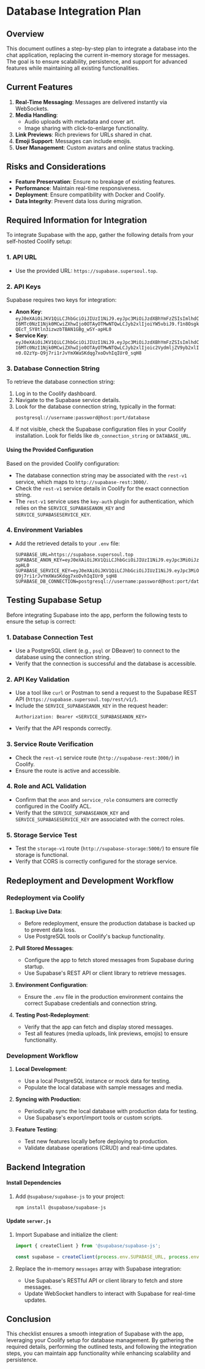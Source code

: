 # Database Integration Plan

## Overview
This document outlines a step-by-step plan to integrate a database into the chat application, replacing the current in-memory storage for messages. The goal is to ensure scalability, persistence, and support for advanced features while maintaining all existing functionalities.

## Current Features
1. **Real-Time Messaging**: Messages are delivered instantly via WebSockets.
2. **Media Handling**:
   - Audio uploads with metadata and cover art.
   - Image sharing with click-to-enlarge functionality.
3. **Link Previews**: Rich previews for URLs shared in chat.
4. **Emoji Support**: Messages can include emojis.
5. **User Management**: Custom avatars and online status tracking.

## Risks and Considerations
- **Feature Preservation**: Ensure no breakage of existing features.
- **Performance**: Maintain real-time responsiveness.
- **Deployment**: Ensure compatibility with Docker and Coolify.
- **Data Integrity**: Prevent data loss during migration.

## Required Information for Integration
To integrate Supabase with the app, gather the following details from your self-hosted Coolify setup:

### 1. API URL
- Use the provided URL: `https://supabase.supersoul.top`.

### 2. API Keys
Supabase requires two keys for integration:
- **Anon Key**: `eyJ0eXAiOiJKV1QiLCJhbGciOiJIUzI1NiJ9.eyJpc3MiOiJzdXBhYmFzZSIsImlhdCI6MTc0NzI1Njk0MCwiZXhwIjo0OTAyOTMwNTQwLCJyb2xlIjoiYW5vbiJ9.f1n8OsgkQEcT_SY8tln3izwzbTBAN1GBg_wSY-apHL0`
- **Service Key**: `eyJ0eXAiOiJKV1QiLCJhbGciOiJIUzI1NiJ9.eyJpc3MiOiJzdXBhYmFzZSIsImlhdCI6MTc0NzI1Njk0MCwiZXhwIjo0OTAyOTMwNTQwLCJyb2xlIjoic2VydmljZV9yb2xlIn0.O2zYp-Q9j7ri1rJvYmXWaSKdqg7xoDvhIqIUr0_sqH8`

### 3. Database Connection String
To retrieve the database connection string:
1. Log in to the Coolify dashboard.
2. Navigate to the Supabase service details.
3. Look for the database connection string, typically in the format:
   ```
   postgresql://username:password@host:port/database
   ```
4. If not visible, check the Supabase configuration files in your Coolify installation. Look for fields like `db_connection_string` or `DATABASE_URL`.

#### Using the Provided Configuration
Based on the provided Coolify configuration:
- The database connection string may be associated with the `rest-v1` service, which maps to `http://supabase-rest:3000/`.
- Check the `rest-v1` service details in Coolify for the exact connection string.
- The `rest-v1` service uses the `key-auth` plugin for authentication, which relies on the `SERVICE_SUPABASEANON_KEY` and `SERVICE_SUPABASESERVICE_KEY`.

### 4. Environment Variables
- Add the retrieved details to your `.env` file:
  ```
  SUPABASE_URL=https://supabase.supersoul.top
  SUPABASE_ANON_KEY=eyJ0eXAiOiJKV1QiLCJhbGciOiJIUzI1NiJ9.eyJpc3MiOiJzdXBhYmFzZSIsImlhdCI6MTc0NzI1Njk0MCwiZXhwIjo0OTAyOTMwNTQwLCJyb2xlIjoiYW5vbiJ9.f1n8OsgkQEcT_SY8tln3izwzbTBAN1GBg_wSY-apHL0
  SUPABASE_SERVICE_KEY=eyJ0eXAiOiJKV1QiLCJhbGciOiJIUzI1NiJ9.eyJpc3MiOiJzdXBhYmFzZSIsImlhdCI6MTc0NzI1Njk0MCwiZXhwIjo0OTAyOTMwNTQwLCJyb2xlIjoic2VydmljZV9yb2xlIn0.O2zYp-Q9j7ri1rJvYmXWaSKdqg7xoDvhIqIUr0_sqH8
  SUPABASE_DB_CONNECTION=postgresql://username:password@host:port/database
  ```

## Testing Supabase Setup
Before integrating Supabase into the app, perform the following tests to ensure the setup is correct:

### 1. Database Connection Test
- Use a PostgreSQL client (e.g., `psql` or DBeaver) to connect to the database using the connection string.
- Verify that the connection is successful and the database is accessible.

### 2. API Key Validation
- Use a tool like `curl` or Postman to send a request to the Supabase REST API (`https://supabase.supersoul.top/rest/v1/`).
- Include the `SERVICE_SUPABASEANON_KEY` in the request header:
  ```
  Authorization: Bearer <SERVICE_SUPABASEANON_KEY>
  ```
- Verify that the API responds correctly.

### 3. Service Route Verification
- Check the `rest-v1` service route (`http://supabase-rest:3000/`) in Coolify.
- Ensure the route is active and accessible.

### 4. Role and ACL Validation
- Confirm that the `anon` and `service_role` consumers are correctly configured in the Coolify ACL.
- Verify that the `SERVICE_SUPABASEANON_KEY` and `SERVICE_SUPABASESERVICE_KEY` are associated with the correct roles.

### 5. Storage Service Test
- Test the `storage-v1` route (`http://supabase-storage:5000/`) to ensure file storage is functional.
- Verify that CORS is correctly configured for the storage service.

## Redeployment and Development Workflow
### Redeployment via Coolify
1. **Backup Live Data**:
   - Before redeployment, ensure the production database is backed up to prevent data loss.
   - Use PostgreSQL tools or Coolify's backup functionality.

2. **Pull Stored Messages**:
   - Configure the app to fetch stored messages from Supabase during startup.
   - Use Supabase's REST API or client library to retrieve messages.

3. **Environment Configuration**:
   - Ensure the `.env` file in the production environment contains the correct Supabase credentials and connection string.

4. **Testing Post-Redeployment**:
   - Verify that the app can fetch and display stored messages.
   - Test all features (media uploads, link previews, emojis) to ensure functionality.

### Development Workflow
1. **Local Development**:
   - Use a local PostgreSQL instance or mock data for testing.
   - Populate the local database with sample messages and media.

2. **Syncing with Production**:
   - Periodically sync the local database with production data for testing.
   - Use Supabase's export/import tools or custom scripts.

3. **Feature Testing**:
   - Test new features locally before deploying to production.
   - Validate database operations (CRUD) and real-time updates.

## Backend Integration
#### Install Dependencies
1. Add `@supabase/supabase-js` to your project:
   ```
   npm install @supabase/supabase-js
   ```

#### Update `server.js`
1. Import Supabase and initialize the client:
   ```javascript
   import { createClient } from '@supabase/supabase-js';

   const supabase = createClient(process.env.SUPABASE_URL, process.env.SUPABASE_ANON_KEY);
   ```

2. Replace the in-memory `messages` array with Supabase integration:
   - Use Supabase's RESTful API or client library to fetch and store messages.
   - Update WebSocket handlers to interact with Supabase for real-time updates.

## Conclusion
This checklist ensures a smooth integration of Supabase with the app, leveraging your Coolify setup for database management. By gathering the required details, performing the outlined tests, and following the integration steps, you can maintain app functionality while enhancing scalability and persistence.